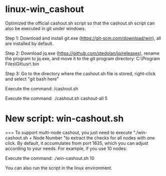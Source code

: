 # linux-win_cashout

Optimized the official cashout.sh script so that the cashout.sh script can also be executed in git under windows.

Step 1: Download and install git.exe (https://git-scm.com/download/win), all are installed by default.

Step 2: Download jq.exe (https://github.com/stedolan/jq/releases), rename the program to jq.exe, and move it to the git program directory: C:\Program Files\Git\usr\ bin

Step 3: Go to the directory where the cashout.sh file is stored, right-click and select "git bash here"

Execute the command: /cashout.sh 

Execute the command: ./cashout.sh cashout-all 5 


# New script: win-cashout.sh
===
To support multi-node cashout, you just need to execute "./win-cashout.sh + Node Number "to extract the checks for all nodes with one click. By default, it accumulates from port 1635, which you can adjust according to your needs. For example, if you use 10 nodes:

Execute the command:  ./win-cashout.sh 10

You can also run the script in the linux environment.
